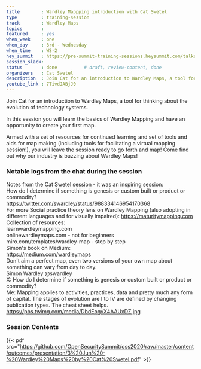 ```yaml
---
title        : Wardley Mappping introduction with Cat Swetel
type         : training-session
track        : Wardley Maps
topics       :
featured     : yes
when_week    : one
when_day     : 3rd - Wednesday
when_time    : WS-2
hey_summit   : https://pre-summit-training-sessions.heysummit.com/talks/wardley-mappping/
session_slack:
status       : done          # draft, review-content, done
organizers   : Cat Swetel
description  : Join Cat for an introduction to Wardley Maps, a tool for thinking about the evolution of technology systems.
youtube_link : 7TivdJABjJ0
---
```



Join Cat for an introduction to Wardley Maps, a tool for thinking about the evolution of technology systems.

In this session you will learn the basics of Wardley Mapping and have an opportunity to create your first map.

Armed with a set of resources for continued learning and set of tools and aids for map making (including tools for facilitating a virtual mapping session!), you will leave the session ready to go forth and map! Come find out why our industry is buzzing about Wardley Maps!

### Notable logs from the chat during the session

Notes from the Cat Swetel session - it was an inspiring session:    \
How do I determine if something is genesis or custom built or product or commodity?     \
https://twitter.com/swardley/status/988334146954170368  \
For more Social practice theory lens on Wardley Mapping (also adopting in different languages and for visually impaired): https://maturitymapping.com     \
Collection of resources:     \
learnwardleymapping.com      \
onlinewardleymaps.com   - not for beginners       \
miro.com/templates/wardley-map   - step by step     \
Simon's book on Medium:     \
https://medium.com/wardleymaps    \
Don't aim a perfect map, even two versions of your own map about something can vary from day to day.    \
Simon Wardley @swardley     \
X: How do I determine if something is genesis or custom built or product or commodity?   \
Me: Mapping applies to activities, practices, data and pretty much any form of capital. The stages of evolution are I to IV are defined by changing publication types. The cheat sheet helps. https://pbs.twimg.com/media/DbdEogvX4AAUxDZ.jpg

### Session Contents

{{< pdf src="https://github.com/OpenSecuritySummit/oss2020/raw/master/content/outcomes/presentation/3%20Jun%20-%20Wardley%20Maps%20by%20Cat%20Swetel.pdf" >}}